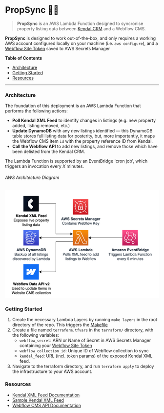# PropSync 🏡🔗

> **PropSync** is an AWS Lambda Function designed to syncronise property listing data between [Kendal CRM](https://www.kendal.ai) and a Webflow CMS.

**PropSync** is designed to work out-of-the-box, and only requires a working AWS account configured locally on your machine (i.e. `aws configure`), and a [Webflow Site Token](https://developers.webflow.com/data/reference/site-token) saved to AWS Secrets Manager

**Table of Contents**
+ [Architecture](#architecture)
+ [Getting Started](#getting-started)
+ [Resources](#resources)

---

### Architecture

The foundation of this deployment is an AWS Lambda Function that performs the following actions:

+ **Poll Kendal XML Feed** to identify changes in listings (e.g. new property added, listing removed, etc.)
+ **Update DynamoDB** with any _new_ listings identified — this DynamoDB table stores full listing data for posterity, but, more importantly, it maps the Webflow CMS item `id` with the property reference ID from Kendal.
+ **Call the Webflow API** to add new listings, and remove those which have been delisted from the Kendal CRM.

The Lambda Function is supported by an EventBridge 'cron job', which triggers an invocation every _X_ minutes.

###### _AWS Architecture Diagram_

![](misc/img.png)

### Getting Started

1. Create the necessary Lambda Layers by running `make layers` in the root directory of the repo. This triggers the [Makefile](Makefile)
2. Create a file named `terraform.tfvars` in the `terraform/` directory, with the following variables:
   * `webflow_secret`: ARN or Name of Secret in AWS Secrets Manager containing your [Webflow Site Token](https://developers.webflow.com/data/reference/site-token)
   * `webflow_collection_id`: Unique ID of Webflow collection to sync
   * `kendal_feed`: URL (incl. token params) of the exposed Kendal XML feed.
3. Navigate to the terraform directory, and run `terraform apply` to deploy the infrastructure to your AWS account.

### Resources

+ [Kendal XML Feed Documentation](https://kendal-ai.notion.site/XML-Feed-Documentation-for-Listings-13fa8cf7e41780d786aef6eec2357bc7)
+ [Sample Kendal XML Feed](https://firebasestorage.googleapis.com/v0/b/kendal-testing.appspot.com/o/xml-feed%2FNxN2EaxsPdWlcVwIoadI%2Fexternal_website.xml?alt=media&token=198ba426-f4b0-4567-8680-7cd82b49b8ef)
+ [Webflow CMS API Documentation](https://developers.webflow.com/data/reference/cms/collection-items/staged-items/list-items)